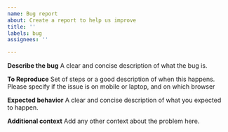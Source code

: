 ```yaml
---
name: Bug report
about: Create a report to help us improve
title: ''
labels: bug
assignees: ''

---
```


**Describe the bug**
A clear and concise description of what the bug is.

**To Reproduce**
Set of steps or a good description of when this happens. Please specify if the issue is on mobile or laptop, and on which browser

**Expected behavior**
A clear and concise description of what you expected to happen.

**Additional context**
Add any other context about the problem here.
